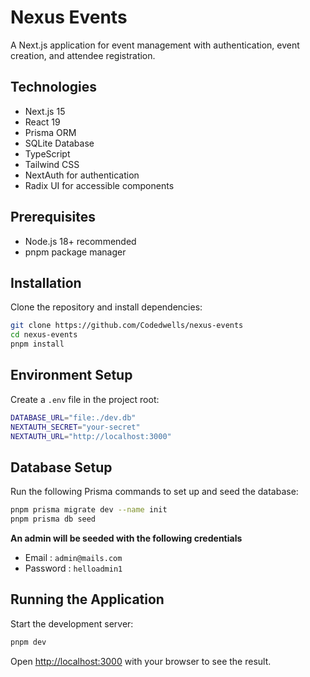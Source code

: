 # Nexus Events

A Next.js application for event management with authentication, event creation, and attendee registration.

## Technologies

- Next.js 15
- React 19
- Prisma ORM
- SQLite Database
- TypeScript
- Tailwind CSS
- NextAuth for authentication
- Radix UI for accessible components

## Prerequisites

- Node.js 18+ recommended
- pnpm package manager

## Installation

Clone the repository and install dependencies:

```bash
git clone https://github.com/Codedwells/nexus-events
cd nexus-events
pnpm install
```

## Environment Setup

Create a `.env` file in the project root:

```bash
DATABASE_URL="file:./dev.db"
NEXTAUTH_SECRET="your-secret"
NEXTAUTH_URL="http://localhost:3000"
```

## Database Setup

Run the following Prisma commands to set up and seed the database:

```bash
pnpm prisma migrate dev --name init
pnpm prisma db seed
```
**An admin will be seeded with the following credentials**
- Email : `admin@mails.com`
- Password : `helloadmin1`

## Running the Application

Start the development server:

```bash
pnpm dev
```

Open [http://localhost:3000](http://localhost:3000) with your browser to see the result.
